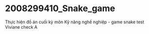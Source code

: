 # 2008299410_Snake_game
Thực hiện đồ án cuối kỳ môn Kỹ năng nghề nghiệp - game snake
test
Viviane check
A